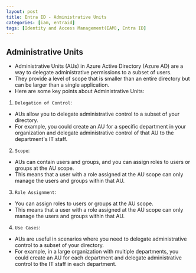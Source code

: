 ```yaml
---
layout: post
title: Entra ID - Administrative Units
categories: [iam, entraid]
tags: [Identity and Access Management(IAM), Entra ID]
---
```


## Administrative Units

- Administrative Units (AUs) in Azure Active Directory (Azure AD) are a way to delegate administrative permissions to a subset of users.
-  They provide a level of scope that is smaller than an entire directory but can be larger than a single application.
- Here are some key points about Administrative Units:

1. `Delegation of Control`: 
- AUs allow you to delegate administrative control to a subset of your directory. 
- For example, you could create an AU for a specific department in your organization and delegate administrative control of that AU to the department's IT staff.

2. `Scope`: 
- AUs can contain users and groups, and you can assign roles to users or groups at the AU scope. 
- This means that a user with a role assigned at the AU scope can only manage the users and groups within that AU.

3. `Role Assignment`: 
- You can assign roles to users or groups at the AU scope. 
- This means that a user with a role assigned at the AU scope can only manage the users and groups within that AU.

4. `Use Cases`: 
- AUs are useful in scenarios where you need to delegate administrative control to a subset of your directory. 
- For example, in a large organization with multiple departments, you could create an AU for each department and delegate administrative control to the IT staff in each department.